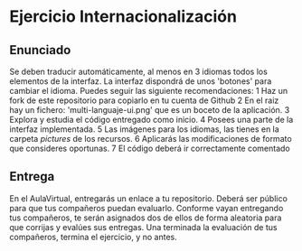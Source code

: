 # Ejercicio Internacionalización
## Enunciado
Se deben traducir automáticamente, al menos en 3 idiomas todos los elementos de la interfaz.
La interfaz dispondrá de unos 'botones' para cambiar el idioma.
Puedes seguir las siguiente recomendaciones:
1 Haz un fork de este repositorio para copiarlo en tu cuenta de Github
2 En el raiz hay un fichero: 'multi-languaje-ui.png' que es un boceto de la aplicación.
3 Explora y estudia el código entregado como inicio.
4 Posees una parte de la interfaz implementada.
5 Las imágenes para los idiomas, las tienes en la carpeta *pictures* de los recursos.
6 Aplicarás las modificaciones de formato que consideres oportunas.
7 El código deberá ir correctamente comentado

## Entrega
En el AulaVirtual, entregarás un enlace a tu repositorio. Deberá ser público para que tus compañeros puedan evaluarlo.
Conforme vayan entregando tus compañeros, te serán asignados dos de ellos de forma aleatoria para que corrijas y evalúes sus entregas.
Una terminada la evaluación de tus compañeros, termina el ejercicio, y no antes.
